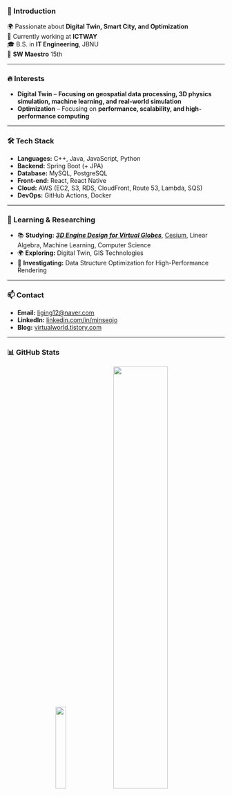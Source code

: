 <!--
<img src="https://img.shields.io/badge/쓰고자하는_텍스트-컬러코드?style=flat-square&logo=simpleicons에서_아이콘이름&logoColor=white"/></a>

[![Anurag's GitHub stats](https://github-readme-stats.vercel.app/api?username=minseojo&theme=dracula)](https://github.com/minseojo)


![header](https://capsule-render.vercel.app/api?type=Waving&color=003458&height=240&section=header&text=MinseoJo&fontSize=60&animation=blinking&5&fontColor=ffffff)
-->


<!--
## Profile
### Linkedin: https://www.linkedin.com/in/%EB%AF%BC%EC%84%9C-%EC%A1%B0-039b29262/
### Blog: https://velog.io/@minseojo
### Email: liging12@naver.com
### Baekjoon: https://solved.ac/profile/liging
<br>

![Anurag's github ](https://github-readme-stats.vercel.app/api?username=minseojo&show_icons=true&theme=vue)
<br>
-->

### 👋 Introduction
🌍 Passionate about **Digital Twin, Smart City, and Optimization** </br>
💼 Currently working at **ICTWAY**</br>
🎓 B.S. in **IT Engineering**, JBNU</br>
🚀 **SW Maestro** 15th

---

### 🔥 Interests
- **Digital Twin** – **Focusing on geospatial data processing, 3D physics simulation, machine learning, and real-world simulation**  
- **Optimization** – Focusing on **performance, scalability, and high-performance computing**  
<!--- **Computer Science** – Focusing on **algorithm efficiency, memory optimization**  -->

---

### 🛠 Tech Stack
- **Languages:** C++, Java, JavaScript, Python  
- **Backend:** Spring Boot (+ JPA)  
- **Database:** MySQL, PostgreSQL  
- **Front-end:** React, React Native  
- **Cloud:** AWS (EC2, S3, RDS, CloudFront, Route 53, Lambda, SQS)  
- **DevOps:** GitHub Actions, Docker  

---

### 🌱 Learning & Researching
- 📚 **Studying:** **_[3D Engine Design for Virtual Globes](https://www.amazon.com/3D-Engine-Design-Virtual-Globes/dp/1568817118)_**, [Cesium](https://cesium.com/), Linear Algebra, Machine Learning, Computer Science
- 🌍 **Exploring:** Digital Twin, GIS Technologies
- 🚀 **Investigating:** Data Structure Optimization for High-Performance Rendering  
---

### 📫 Contact
- **Email:** [liging12@naver.com](mailto:liging12@naver.com)  
- **LinkedIn:** [linkedin.com/in/minseojo](https://www.linkedin.com/in/%EB%AF%BC%EC%84%9C-%EC%A1%B0-039b29262/details/projects/)  
- **Blog:** [virtualworld.tistory.com](https://virtualworld.tistory.com/)  

---


### 📊 GitHub Stats

</div>
<div align="center">
<!-- My profile -->
<img src="https://github-readme-stats.vercel.app/api/top-langs/?username=minseojo&langs_count=5&hide=html,css,tex" width=22% />
<img src="https://github-readme-stats.vercel.app/api?username=minseojo&show_icons=true&theme=vue" width=50% />


</div>
